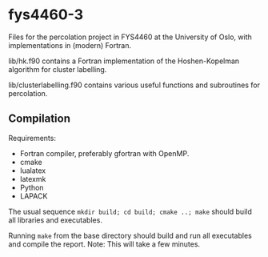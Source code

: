 # fys4460-3
Files for the percolation project in FYS4460 at the University of Oslo, with implementations in (modern) Fortran.

lib/hk.f90 contains a Fortran implementation of the Hoshen-Kopelman algorithm for cluster labelling.

lib/clusterlabelling.f90 contains various useful functions and subroutines for percolation.

## Compilation
Requirements:

* Fortran compiler, preferably gfortran with OpenMP.
* cmake
* lualatex
* latexmk
* Python
* LAPACK

The usual sequence `mkdir build; cd build; cmake ..; make` should build all libraries and executables.

Running `make` from the base directory should build and run all executables and compile the report. Note: This will take a few minutes.
